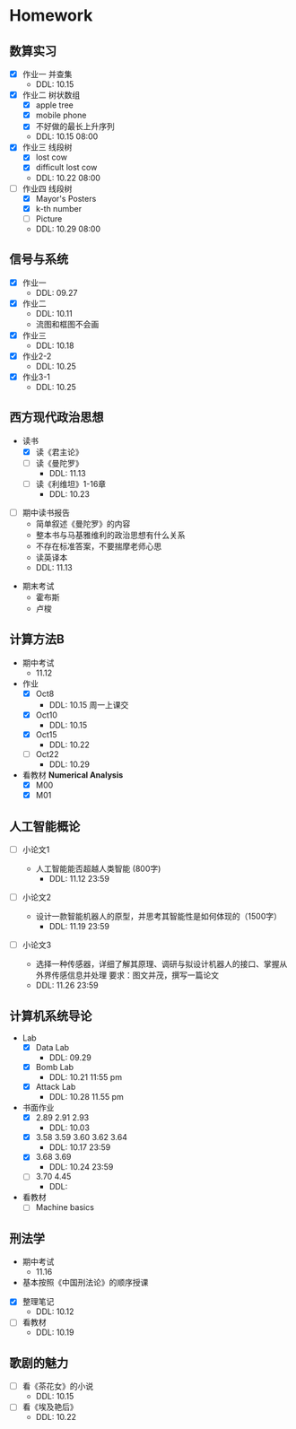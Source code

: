 # Homework

##  数算实习 
* [x] 作业一 并查集
    * DDL: 10.15
* [x] 作业二 树状数组
    * [x] apple tree
    * [x] mobile phone  
    * [x] 不好做的最长上升序列
    * DDL: 10.15 08:00
* [x] 作业三 线段树
    * [x] lost cow
    * [x] difficult lost cow
    * DDL: 10.22 08:00 
* [ ] 作业四 线段树
    * [x] Mayor's Posters
    * [x] k-th number
    * [ ] Picture
    * DDL: 10.29 08:00
    

## 信号与系统
* [x] 作业一
    * DDL: 09.27
* [x] 作业二
    * DDL: 10.11
    * 流图和框图不会画
* [x] 作业三
    * DDL: 10.18
* [x] 作业2-2
    * DDL: 10.25
* [x] 作业3-1
    * DDL: 10.25
## 西方现代政治思想
* 读书
    * [x] 读《君主论》
    * [ ] 读《曼陀罗》
        * DDL: 11.13
    * [ ] 读《利维坦》1-16章
        * DDL: 10.23
* [ ] 期中读书报告
    * 简单叙述《曼陀罗》的内容
    * 整本书与马基雅维利的政治思想有什么关系
    * 不存在标准答案，不要揣摩老师心思
    * 读英译本
    * DDL: 11.13
* 期末考试
    * 霍布斯
    * 卢梭
## 计算方法B
* 期中考试
    * 11.12  
* 作业
    * [x] Oct8
        * DDL: 10.15 周一上课交
    * [x] Oct10
        * DDL: 10.15
    * [x] Oct15
        * DDL: 10.22
    * [ ] Oct22
        * DDL: 10.29
* 看教材 **Numerical Analysis** 
    * [x] M00 
    * [x] M01  

## 人工智能概论

* [ ] 小论文1
    * 人工智能能否超越人类智能 (800字)
        * DDL: 11.12 23:59
    
* [ ] 小论文2 
    * 设计一款智能机器人的原型，并思考其智能性是如何体现的（1500字）
        * DDL: 11.19 23:59

* [ ] 小论文3
    * 选择一种传感器，详细了解其原理、调研与拟设计机器人的接口、掌握从外界传感信息并处理 要求：图文并茂，撰写一篇论文
    * DDL: 11.26 23:59

## 计算机系统导论
* Lab
    * [x] Data Lab
        * DDL: 09.29
    * [x] Bomb Lab
        * DDL: 10.21 11:55 pm
    * [x] Attack Lab
        * DDL: 10.28 11.55 pm
    
* 书面作业
    * [x] 2.89 2.91 2.93
        * DDL: 10.03
    * [x] 3.58 3.59 3.60 3.62 3.64
        * DDL: 10.17 23:59
    * [x] 3.68 3.69
        * DDL: 10.24 23:59
    * [ ] 3.70 4.45
        * DDL: 
* 看教材
    * [ ] Machine basics

## 刑法学
* 期中考试
    * 11.16
* 基本按照《中国刑法论》的顺序授课
* [x] 整理笔记
    * DDL: 10.12
* [ ] 看教材
    * DDL: 10.19
## 歌剧的魅力
* [ ] 看《茶花女》的小说
    * DDL: 10.15
* [ ] 看《埃及艳后》
    * DDL: 10.22





 





